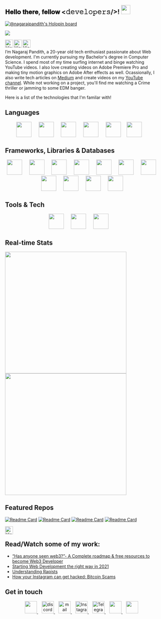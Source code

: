 <div align="left">
   <h2> 𝐇𝐞𝐥𝐥𝐨 𝐭𝐡𝐞𝐫𝐞, 𝐟𝐞𝐥𝐥𝐨𝐰 <𝚍𝚎𝚟𝚎𝚕𝚘𝚙𝚎𝚛𝚜/>! <img src="https://user-images.githubusercontent.com/42378118/110234147-e3259600-7f4e-11eb-95be-0c4047144dea.gif" width="30"></h2>
</div>

[![@nagarajpandith's Holopin board](https://holopin.io/api/user/board?user=nagarajpandith)](https://holopin.io/@nagarajpandith)

![](https://komarev.com/ghpvc/?username=nagarajpandith&color=brightgreen)

<a href="[https://github.com/nagarajpandith?tab=repositories](https://nagarajpandith.vercel.app/)" target="_blank"><img align="left" alt="View More on Github" src="https://dabuttonfactory.com/button.png?t=Portfolio&f=Open+Sans-Bold&ts=30&tc=000&hp=45&vp=20&c=11&bgt=unicolored&bgc=fff" height=26px></a>
<a href="https://drive.google.com/file/d/1o_sngTGSg7DiGbG6yW3QqTzjwcaud6KU/view" target="_blank"><img align="left" alt="View More on Github" src="https://dabuttonfactory.com/button.png?t=Resume&f=Open+Sans-Bold&ts=30&tc=000&hp=45&vp=20&c=11&bgt=unicolored&bgc=fff" height=26px></a>
<a href="https://www.linkedin.com/in/nagaraj-pandith/" target="_blank"><img align="left" alt="View More on Github" src="https://dabuttonfactory.com/button.png?t=LinkedIn&f=Open+Sans-Bold&ts=30&tc=000&hp=45&vp=20&c=11&bgt=unicolored&bgc=fff" height=26px></a>
<br/>

I’m Nagaraj Pandith, a 20-year old tech enthusiast passionate about Web development. I'm currently pursuing my Bachelor's degree in Computer Science. I spend most of my time surfing internet and binge watching YouTube videos. 
I also love creating videos on Adobe Premiere Pro and making tiny motion graphics on Adobe After effects as well. Ocassionally, I also write tech articles on [Medium](https://medium.com/@nagarajpandith) and create videos on my [YouTube channel](https://www.youtube.com/c/TheMaterrwelonn).
While not working on a project, you'll find me watching a Crime thriller or jamming to some EDM banger.

Here is a list of the technologies that I'm familar with! 

## Languages
<p align="center">
   <img src="https://www.svgrepo.com/show/303480/c-logo.svg" height="50px">&nbsp;&nbsp;&nbsp;&nbsp;&nbsp;
   <img src="https://www.svgrepo.com/show/349402/html5.svg" height="50px">&nbsp;&nbsp;&nbsp;&nbsp;&nbsp;
   <img src="https://www.svgrepo.com/show/349330/css3.svg"  height="50px">&nbsp;&nbsp;&nbsp;&nbsp;&nbsp;
   <img src="https://www.svgrepo.com/show/349419/javascript.svg" height="50px">&nbsp;&nbsp;&nbsp;&nbsp;&nbsp;
   <img src="https://upload.wikimedia.org/wikipedia/commons/thumb/4/4c/Typescript_logo_2020.svg/1024px-Typescript_logo_2020.svg.png?20221110153201" height="50px">&nbsp;&nbsp;&nbsp;&nbsp
   <img src="https://www.svgrepo.com/show/374016/python.svg" height="50px">&nbsp;&nbsp;&nbsp;&nbsp
</p>

## Frameworks, Libraries & Databases
<p align="center">
   <img src="https://ui-lib.com/blog/wp-content/uploads/2021/12/nextjs-boilerplate-logo.png" height="50px">&nbsp;&nbsp;&nbsp;&nbsp;&nbsp;
   <img src="https://www.svgrepo.com/show/355190/reactjs.svg" height="50px">&nbsp;&nbsp;&nbsp;&nbsp;&nbsp;
   <img src="https://www.svgrepo.com/show/374118/tailwind.svg" height="50px">&nbsp;&nbsp;&nbsp;&nbsp;&nbsp;
   <img src="https://www.svgrepo.com/show/349502/sass.svg" height="50px">&nbsp;&nbsp;&nbsp;&nbsp;&nbsp;
   <img src="https://www.svgrepo.com/show/353498/bootstrap.svg" height="50px">&nbsp;&nbsp;&nbsp;&nbsp;&nbsp;
   <img src="https://www.svgrepo.com/show/353657/django-icon.svg" height="50px">&nbsp;&nbsp;&nbsp;&nbsp;&nbsp;
   <img src="https://www.svgrepo.com/show/374002/prisma.svg" height="50px">&nbsp;&nbsp;&nbsp;&nbsp;&nbsp;
   <img src="https://www.sanity.io/static/images/logo_rounded_square.png" height="50px">&nbsp;&nbsp;&nbsp;&nbsp;&nbsp;
   <img src="https://trpc.io/img/logo.svg" height="50px">&nbsp;&nbsp;&nbsp;&nbsp;&nbsp;
   <img src="https://www.svgrepo.com/show/354200/postgresql.svg" height="50px">&nbsp;&nbsp;&nbsp;&nbsp;&nbsp;
   <img src="https://pbs.twimg.com/profile_images/1504919223168077836/RSsCSpKf_400x400.jpg" height="50px">&nbsp;&nbsp;&nbsp;&nbsp;&nbsp;
</p>

## Tools & Tech
<p align="center">
   <img src="https://www.svgrepo.com/show/373623/git.svg" height="50px">&nbsp;&nbsp;&nbsp;&nbsp;&nbsp;
   <img src="https://www.svgrepo.com/show/312259/github.svg" height="50px">&nbsp;&nbsp;&nbsp;&nbsp;&nbsp;
   <img src="https://camo.githubusercontent.com/add2c9721e333f0043ac938f3dadbc26a282776e01b95b308fcaba5afaf74ae3/68747470733a2f2f6173736574732e76657263656c2e636f6d2f696d6167652f75706c6f61642f76313538383830353835382f7265706f7369746f726965732f76657263656c2f6c6f676f2e706e67" height="50px">&nbsp;&nbsp;&nbsp;&nbsp;&nbsp;
</p>

## Real-time Stats
<p align = "left">
   <img src = "https://github-readme-stats.vercel.app/api?username=nagarajpandith&count_private=true" width = 400>
   <img src = "https://github-readme-streak-stats.herokuapp.com?user=nagarajpandith" width = 400>
</p>

## Featured Repos
[![Readme Card](https://github-readme-stats.vercel.app/api/pin/?username=nagarajpandith&repo=portfolio)](https://github.com/nagarajpandith/portfolio)
[![Readme Card](https://github-readme-stats.vercel.app/api/pin/?username=nagarajpandith&repo=le-waks-menu)](https://github.com/nagarajpandith/le-waks-menu)
[![Readme Card](https://github-readme-stats.vercel.app/api/pin/?username=nagarajpandith&repo=cas)](https://github.com/nagarajpandith/cas)
[![Readme Card](https://github-readme-stats.vercel.app/api/pin/?username=nagarajpandith&repo=live-stream-studio-booking)](https://github.com/nagarajpandith/live-stream-studio-booking)

<a href="https://github.com/nagarajpandith?tab=repositories" target="_blank"><img align="left" alt="View More on Github" src="https://dabuttonfactory.com/button.png?t=View+More+on+Github&f=Open+Sans-Bold&ts=30&tc=000&hp=45&vp=20&c=11&bgt=unicolored&bgc=fff" height=26px></a>
<br/>

## Read/Watch some of my work:
- [“Has anyone seen web3?”- A Complete roadmap & free resources to become Web3 Developer](https://link.medium.com/uf2sQI9rEmb)
- [Starting Web Development the right way in 2021](https://medium.com/@nagarajpandith/starting-web-development-the-right-way-in-2021-f134df468917)
- [Understanding Rapists](https://www.youtube.com/watch?v=GLADFRPFpVk)
- [How your Instagram can get hacked:  Bitcoin Scams](https://youtu.be/El3j5ntNtog)

## Get in touch
<p align="center">
   <a href="https://twitter.com/hashclan102" target="_blank">
   <img src="https://www.svgrepo.com/show/452123/twitter.svg" height="40px"/>
   </a>&nbsp;&nbsp;
   <a href="https://www.discord.com/users/hashclan#4890" target="_blank">
   <img src="https://www.svgrepo.com/show/349338/discord.svg" height="40px" alt="discord"/>
   </a>&nbsp;&nbsp;
   <a href="mailto:nagaraj.pandith2002@gmail.com" target="_blank">
   <img src="https://www.svgrepo.com/show/223047/gmail.svg" height="40px" alt="mail"/>
   </a>&nbsp;&nbsp;
   <a href="https://instagram.com/nagarajpandithh" target="_blank">
   <img src="https://www.svgrepo.com/show/134478/instagram.svg" height="40px" alt="Instagram"/>
   </a>&nbsp;&nbsp;
   <a href="https://t.me/hashclan" target="_blank">
   <img src="https://www.svgrepo.com/show/65315/telegram.svg" height="40px" alt="Telegram"/>
   </a>&nbsp;&nbsp;
   <a href="https://www.linkedin.com/in/nagaraj-pandith-8a1560226/" target="_blank">
   <img src="https://www.svgrepo.com/show/134579/linkedin.svg" height="40px"/>
   </a>&nbsp;&nbsp;
   <a href="https://www.youtube.com/c/TheMaterrwelonn" target="_blank">
   <img src="https://www.svgrepo.com/show/95009/youtube.svg" height="40px"/>
   </a>
</p>
<!---
   nagarajpandith/nagarajpandith is a ✨ special ✨ repository because its `README.md` (this file) appears on your GitHub profile.
   You can click the Preview link to take a look at your changes.
   --->
